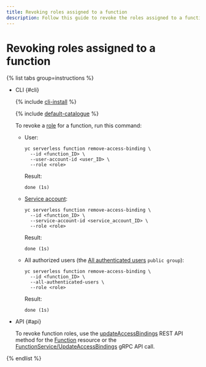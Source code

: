 ```yaml
---
title: Revoking roles assigned to a function
description: Follow this guide to revoke the roles assigned to a function.
---
```


# Revoking roles assigned to a function

{% list tabs group=instructions %}

- CLI {#cli}

   {% include [cli-install](../../../_includes/cli-install.md) %}

   {% include [default-catalogue](../../../_includes/default-catalogue.md) %}

   To revoke a [role](../../security/index.md#roles-list) for a function, run this command:

   * User:
      ```
      yc serverless function remove-access-binding \
        --id <function_ID> \
        --user-account-id <user_ID> \
        --role <role>
      ```
      Result:
      ```
      done (1s)
      ```
   * [Service account](../../../iam/concepts/users/service-accounts.md):
      ```
      yc serverless function remove-access-binding \
        --id <function_ID> \
        --service-account-id <service_account_ID> \
        --role <role>
      ```
      Result:
      ```
      done (1s)
      ```
   * All authorized users (the [All authenticated users](../../../iam/concepts/access-control/public-group.md) `public group`):
      ```
      yc serverless function remove-access-binding \
        --id <function_ID> \
        --all-authenticated-users \
        --role <role>
      ```
      Result:
      ```
      done (1s)
      ```

- API {#api}

   To revoke function roles, use the [updateAccessBindings](../../functions/api-ref/Function/updateAccessBindings.md) REST API method for the [Function](../../functions/api-ref/Function/index.md) resource or the [FunctionService/UpdateAccessBindings](../../functions/api-ref/grpc/function_service.md#UpdateAccessBindings) gRPC API call.

{% endlist %}